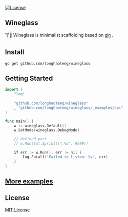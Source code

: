 [![License](https://img.shields.io/badge/license-MIT-green)](https://github.com/longhaoteng/wineglass/blob/master/LICENSE)

## Wineglass

🍸🍹 Wineglass is minimalist scaffolding based on [gin](https://github.com/gin-gonic/gin) .

## Install
```shell
go get github.com/longhaoteng/wineglass
```

## Getting Started
```go
import (
	"log"
	
	"github.com/longhaoteng/wineglass"
	_ "github.com/longhaoteng/wineglass/_examples/api"
)

func main() {
	w := wineglass.Default()
	w.SetMode(wineglass.DebugMode)

	// defined port
	// w.Run(fmt.Sprintf(":%d", 9999))

	if err := w.Run(); err != nil {
		log.Fatalf("Failed to listen: %v", err)
	}
}
```

## [More examples](https://github.com/longhaoteng/wineglass/blob/master/_examples)

## License
[MIT License](https://github.com/longhaoteng/wineglass/blob/master/LICENSE)